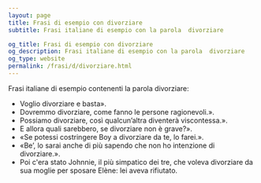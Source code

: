 ```yaml
---
layout: page
title: Frasi di esempio con divorziare 
subtitle: Frasi italiane di esempio con la parola  divorziare

og_title: Frasi di esempio con divorziare 
og_description: Frasi italiane di esempio con la parola  divorziare
og_type: website
permalink: /frasi/d/divorziare.html
---
```


Frasi italiane di esempio contenenti la parola divorziare:


- Voglio divorziare e basta».
- Dovremmo divorziare, come fanno le persone ragionevoli.».
- Possiamo divorziare, così qualcun’altra diventerà viscontessa.».
- E allora quali sarebbero, se divorziare non è grave?».
- «Se potessi costringere Boy a divorziare da te, lo farei.».
- «Be’, lo sarai anche di più sapendo che non ho intenzione di divorziare.».
- Poi c'era stato Johnnie, il più simpatico dei tre, che voleva divorziare da sua moglie per sposare Elène: lei aveva rifiutato.
